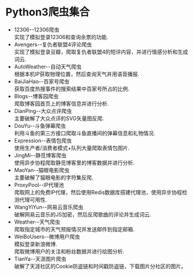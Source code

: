 # Python3爬虫集合
* 12306--12306爬虫  
实现了模拟登录12306和查询余票的功能.
* Avengers--复仇者联盟4评论爬虫  
实现了模拟登录豆瓣，爬取复仇者联盟4的短评内容，并进行情感分析和生成词云.
* AutoWeather--自动天气爬虫  
根据本机IP获取物理位置，然后查询天气并用语音播报.
* BaiJiaHao--百家号爬虫  
获取百度热搜事件的搜索结果中百家号所占的比例.
* Blogs--博客园爬虫  
爬取博客园首页上的博客信息并进行分析.
* DianPing--大众点评爬虫  
主要破解了大众点评的SVG矢量图反爬.
* DouYu--斗鱼弹幕爬虫  
利用斗鱼的第三方接口爬取斗鱼直播间的弹幕信息和礼物情况.
* Expression--表情包爬虫  
使用生产者/消费者模式+队列大量爬取表情包图片.
* JingMi--静觅博客爬虫  
使用异步协程爬取静觅博客里的博客数据并进行分析.
* MaoYan--猫眼电影爬虫  
主要破解了猫眼电影的字符集反爬.
* ProxyPool--IP代理池  
爬取网上的免费IP代理，然后使用Redis数据库搭建代理池，使用异步协程检测代理可用性.
* WangYiYun--网易云音乐爬虫  
破解网易云音乐的JS加密，然后反爬歌曲的评论并生成词云.
* Weather--天气爬虫  
爬取指定城市的天气预报情况并发送邮件到指定邮箱.
* WeiBoUsers--微博用户爬虫  
模拟登录新浪微博.  
爬取微博用户的关注和粉丝数据并进行绘图分析.
* TianYa--天涯图片爬虫  
破解了天涯社区的Cookie防盗链和时间戳防盗链，下载图片分社区的图片。
